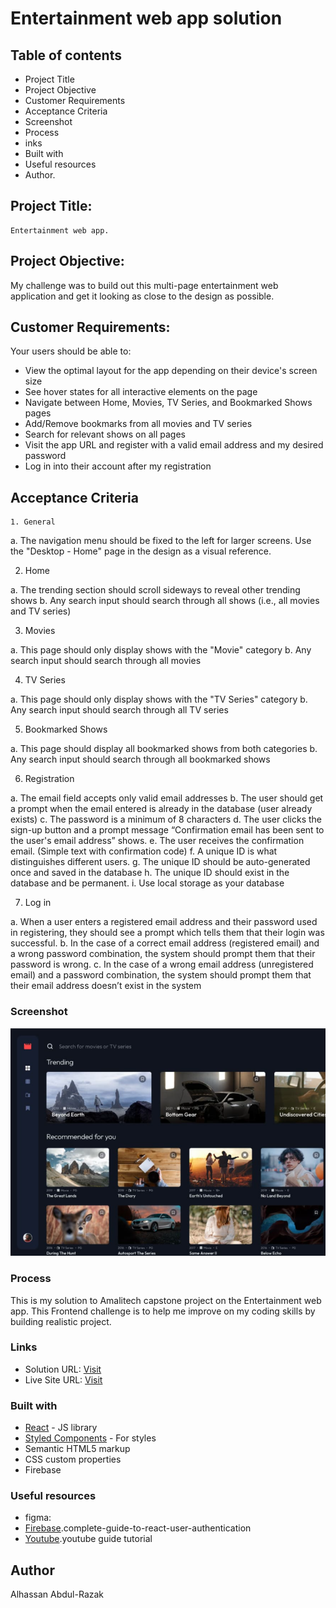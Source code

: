 # Entertainment web app solution

## Table of contents

  - Project Title
  - Project Objective
  - Customer Requirements
  - Acceptance Criteria
  - Screenshot
  - Process
  - inks
  - Built with
  - Useful resources
  - Author.

##  Project Title: 
    Entertainment web app.

## Project Objective:
  My challenge was to build out this multi-page entertainment web application and get it looking as close to the design as possible.

## Customer Requirements:
  Your users should be able to:
- View the optimal layout for the app depending on their device's screen size
- See hover states for all interactive elements on the page
- Navigate between Home, Movies, TV Series, and Bookmarked Shows pages
- Add/Remove bookmarks from all movies and TV series
- Search for relevant shows on all pages
- Visit the app URL and register with a valid email address and my desired password
- Log in into their account after my registration

## Acceptance Criteria
    1. General

a. The navigation menu should be fixed to the left for larger screens. Use the 
"Desktop - Home" page in the design as a visual reference.

2. Home

a. The trending section should scroll sideways to reveal other trending shows
b. Any search input should search through all shows (i.e., all movies and TV series)

3. Movies

a. This page should only display shows with the "Movie" category
b. Any search input should search through all movies

4. TV Series

a. This page should only display shows with the "TV Series" category
b. Any search input should search through all TV series

5. Bookmarked Shows

a. This page should display all bookmarked shows from both categories
b. Any search input should search through all bookmarked shows

6. Registration

a. The email field accepts only valid email addresses
b. The user should get a prompt when the email entered is already in the database 
(user already exists)
c. The password is a minimum of 8 characters
d. The user clicks the sign-up button and a prompt message “Confirmation email 
has been sent to the user's email address” shows.
e. The user receives the confirmation email. (Simple text with confirmation code)
f. A unique ID is what distinguishes different users.
g. The unique ID should be auto-generated once and saved in the database
h. The unique ID should exist in the database and be permanent.
i. Use local storage as your database

7. Log in

a. When a user enters a registered email address and their password used in 
registering, they should see a prompt which tells them that their login was 
successful.
b. In the case of a correct email address (registered email) and a wrong password 
combination, the system should prompt them that their password is wrong.
c. In the case of a wrong email address (unregistered email) and a password 
combination, the system should prompt them that their email address doesn’t exist 
in the system

### Screenshot

![img](./public/entertain.png)

<!-- ![image](./public/entertain1.png) -->

### Process

This is my solution to Amalitech capstone project on the Entertainment web app. This Frontend challenge is to help me improve on my coding skills by building realistic project.

### Links

- Solution URL: [Visit](https://github.com/AbdulRazak2/Entertainment_web_app.git)
- Live Site URL: [Visit](https://alhassanabdulrazak.netlify.app/) 

### Built with

-  [React](https://reactjs.org/) - JS library
- [Styled Components](https://styled-components.com/) - For styles
- Semantic HTML5 markup
- CSS custom properties
- Firebase


### Useful resources

- figma:
- [Firebase](https://auth0.com/blog/complete-guide-to-react-user-authentication/).complete-guide-to-react-user-authentication
- [Youtube](https://www.youtube.com/watch?v=b9eMGE7QtTk).youtube guide tutorial


## Author
Alhassan Abdul-Razak
